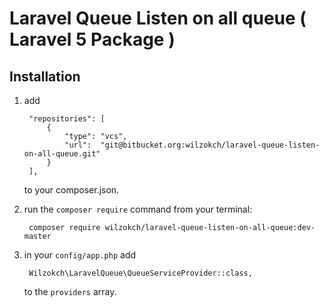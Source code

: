 # Laravel Queue Listen on all queue ( Laravel 5 Package )

## Installation

1. add

	    "repositories": [
	        {
	            "type": "vcs",
	            "url":  "git@bitbucket.org:wilzokch/laravel-queue-listen-on-all-queue.git"
	        }
	    ],

	to your composer.json.

2. run the `composer require` command from your terminal:

    	composer require wilzokch/laravel-queue-listen-on-all-queue:dev-master

3. in your `config/app.php` add

		Wilzokch\LaravelQueue\QueueServiceProvider::class,

	to the `providers` array.